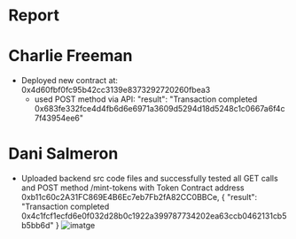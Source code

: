 # Report


# Charlie Freeman 
- Deployed new contract at: 0x4d60fbf0fc95b42cc3139e8373292720260fbea3
  - used POST method via API: "result": "Transaction completed 0x683fe332fce4d4fb6d6e6971a3609d5294d18d5248c1c0667a6f4c7f43954ee6"
 
# Dani Salmeron
- Uploaded backend src code files and successfully tested all GET calls and POST method /mint-tokens with Token Contract address 0xb11c60c2A31FC869E4B6Ec7eb7Fb2fA82CC0BBCe,
{
  "result": "Transaction completed 0x4c1fcf1ecfd6e0f032d28b0c1922a399787734202ea63ccb0462131cb5b5bb6d"
}
![imatge](https://github.com/TalentedC/week-5-dapp/assets/18405593/83d9db27-ee60-44d0-91a1-5ee3c758874d)



